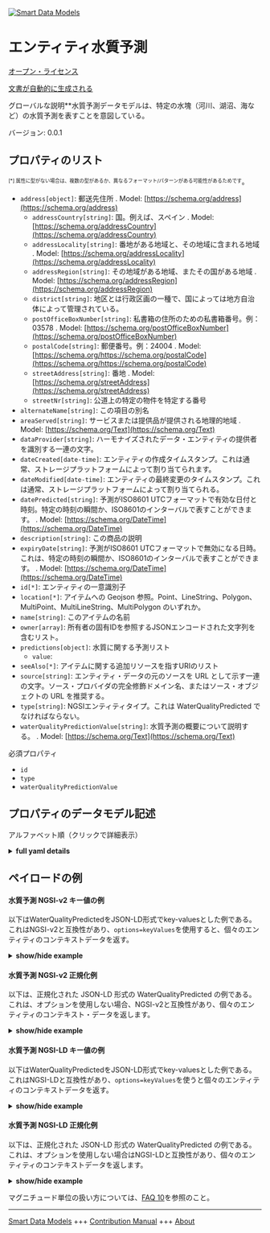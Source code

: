 <!-- 10-Header -->  
[![Smart Data Models](https://smartdatamodels.org/wp-content/uploads/2022/01/SmartDataModels_logo.png "Logo")](https://smartdatamodels.org)  
エンティティ水質予測  
==========<!-- /10-Header -->  
<!-- 15-License -->  
[オープン・ライセンス](https://github.com/smart-data-models//dataModel.WaterQuality/blob/master/WaterQualityPredicted/LICENSE.md)  
[文書が自動的に生成される](https://docs.google.com/presentation/d/e/2PACX-1vTs-Ng5dIAwkg91oTTUdt8ua7woBXhPnwavZ0FxgR8BsAI_Ek3C5q97Nd94HS8KhP-r_quD4H0fgyt3/pub?start=false&loop=false&delayms=3000#slide=id.gb715ace035_0_60)  
<!-- /15-License -->  
<!-- 20-Description -->  
グローバルな説明**水質予測データモデルは、特定の水塊（河川、湖沼、海など）の水質予測を表すことを意図している。  
バージョン: 0.0.1  
<!-- /20-Description -->  
<!-- 30-PropertiesList -->  

## プロパティのリスト  

<sup><sub>[*] 属性に型がない場合は、複数の型があるか、異なるフォーマット/パターンがある可能性があるためです</sub></sup>。  
- `address[object]`: 郵送先住所  . Model: [https://schema.org/address](https://schema.org/address)	- `addressCountry[string]`: 国。例えば、スペイン  . Model: [https://schema.org/addressCountry](https://schema.org/addressCountry)  
	- `addressLocality[string]`: 番地がある地域と、その地域に含まれる地域  . Model: [https://schema.org/addressLocality](https://schema.org/addressLocality)  
	- `addressRegion[string]`: その地域がある地域、またその国がある地域  . Model: [https://schema.org/addressRegion](https://schema.org/addressRegion)  
	- `district[string]`: 地区とは行政区画の一種で、国によっては地方自治体によって管理されている。    
	- `postOfficeBoxNumber[string]`: 私書箱の住所のための私書箱番号。例：03578  . Model: [https://schema.org/postOfficeBoxNumber](https://schema.org/postOfficeBoxNumber)  
	- `postalCode[string]`: 郵便番号。例：24004  . Model: [https://schema.org/https://schema.org/postalCode](https://schema.org/https://schema.org/postalCode)  
	- `streetAddress[string]`: 番地  . Model: [https://schema.org/streetAddress](https://schema.org/streetAddress)  
	- `streetNr[string]`: 公道上の特定の物件を特定する番号    
- `alternateName[string]`: この項目の別名  - `areaServed[string]`: サービスまたは提供品が提供される地理的地域  . Model: [https://schema.org/Text](https://schema.org/Text)- `dataProvider[string]`: ハーモナイズされたデータ・エンティティの提供者を識別する一連の文字。  - `dateCreated[date-time]`: エンティティの作成タイムスタンプ。これは通常、ストレージプラットフォームによって割り当てられます。  - `dateModified[date-time]`: エンティティの最終変更のタイムスタンプ。これは通常、ストレージプラットフォームによって割り当てられる。  - `datePredicted[string]`: 予測がISO8601 UTCフォーマットで有効な日付と時刻。特定の時刻の瞬間か、ISO8601のインターバルで表すことができます。  . Model: [https://schema.org/DateTime](https://schema.org/DateTime)- `description[string]`: この商品の説明  - `expiryDate[string]`: 予測がISO8601 UTCフォーマットで無効になる日時。これは、特定の時刻の瞬間か、ISO8601のインターバルで表すことができます。  . Model: [https://schema.org/DateTime](https://schema.org/DateTime)- `id[*]`: エンティティの一意識別子  - `location[*]`: アイテムへの Geojson 参照。Point、LineString、Polygon、MultiPoint、MultiLineString、MultiPolygon のいずれか。  - `name[string]`: このアイテムの名前  - `owner[array]`: 所有者の固有IDを参照するJSONエンコードされた文字列を含むリスト。  - `predictions[object]`: 水質に関する予測リスト  	- `value`:     
- `seeAlso[*]`: アイテムに関する追加リソースを指すURIのリスト  - `source[string]`: エンティティ・データの元のソースを URL として示す一連の文字。ソース・プロバイダの完全修飾ドメイン名、またはソース・オブジェクトの URL を推奨する。  - `type[string]`: NGSIエンティティタイプ。これは WaterQualityPredicted でなければならない。  - `waterQualityPredictionValue[string]`: 水質予測の概要について説明する。  . Model: [https://schema.org/Text](https://schema.org/Text)<!-- /30-PropertiesList -->  
<!-- 35-RequiredProperties -->  
必須プロパティ  
- `id`  - `type`  - `waterQualityPredictionValue`  <!-- /35-RequiredProperties -->  
<!-- 40-NotesYaml -->  
<!-- /40-NotesYaml -->  
<!-- 50-DataModelHeader -->  
## プロパティのデータモデル記述  
アルファベット順（クリックで詳細表示）  
<!-- /50-DataModelHeader -->  
<!-- 60-ModelYaml -->  
<details><summary><strong>full yaml details</strong></summary>    
```yaml  
WaterQualityPredicted:    
  description: Water Quality Predicted data model is intended to represent predictions of water quality at a certain water mass (river,  lake, sea, etc.) section    
  properties:    
    address:    
      description: The mailing address    
      properties:    
        addressCountry:    
          description: The country. For example, Spain    
          type: string    
          x-ngsi:    
            model: https://schema.org/addressCountry    
            type: Property    
        addressLocality:    
          description: The locality in which the street address is, and which is in the region    
          type: string    
          x-ngsi:    
            model: https://schema.org/addressLocality    
            type: Property    
        addressRegion:    
          description: The region in which the locality is, and which is in the country    
          type: string    
          x-ngsi:    
            model: https://schema.org/addressRegion    
            type: Property    
        district:    
          description: A district is a type of administrative division that, in some countries, is managed by the local government    
          type: string    
          x-ngsi:    
            type: Property    
        postOfficeBoxNumber:    
          description: The post office box number for PO box addresses. For example, 03578    
          type: string    
          x-ngsi:    
            model: https://schema.org/postOfficeBoxNumber    
            type: Property    
        postalCode:    
          description: The postal code. For example, 24004    
          type: string    
          x-ngsi:    
            model: https://schema.org/https://schema.org/postalCode    
            type: Property    
        streetAddress:    
          description: The street address    
          type: string    
          x-ngsi:    
            model: https://schema.org/streetAddress    
            type: Property    
        streetNr:    
          description: Number identifying a specific property on a public street    
          type: string    
          x-ngsi:    
            type: Property    
      type: object    
      x-ngsi:    
        model: https://schema.org/address    
        type: Property    
    alternateName:    
      description: An alternative name for this item    
      type: string    
      x-ngsi:    
        type: Property    
    areaServed:    
      description: The geographic area where a service or offered item is provided    
      type: string    
      x-ngsi:    
        model: https://schema.org/Text    
        type: Property    
    dataProvider:    
      description: A sequence of characters identifying the provider of the harmonised data entity    
      type: string    
      x-ngsi:    
        type: Property    
    dateCreated:    
      description: Entity creation timestamp. This will usually be allocated by the storage platform    
      format: date-time    
      type: string    
      x-ngsi:    
        type: Property    
    dateModified:    
      description: Timestamp of the last modification of the entity. This will usually be allocated by the storage platform    
      format: date-time    
      type: string    
      x-ngsi:    
        type: Property    
    datePredicted:    
      description: The date and time from which the prediction is valid in ISO8601 UTCformat. It can be represented by an specific time instant or by an ISO8601 interval    
      type: string    
      x-ngsi:    
        model: https://schema.org/DateTime    
        type: Property    
    description:    
      description: A description of this item    
      type: string    
      x-ngsi:    
        type: Property    
    expiryDate:    
      description: The date and time for when the prediction is not valid anymore in ISO8601 UTCformat. It can be represented by an specific time instant or by an ISO8601 interval    
      type: string    
      x-ngsi:    
        model: https://schema.org/DateTime    
        type: Property    
    id:    
      anyOf:    
        - description: Identifier format of any NGSI entity    
          maxLength: 256    
          minLength: 1    
          pattern: ^[\w\-\.\{\}\$\+\*\[\]`|~^@!,:\\]+$    
          type: string    
          x-ngsi:    
            type: Property    
        - description: Identifier format of any NGSI entity    
          format: uri    
          type: string    
          x-ngsi:    
            type: Property    
      description: Unique identifier of the entity    
      x-ngsi:    
        type: Relationship    
    location:    
      description: Geojson reference to the item. It can be Point, LineString, Polygon, MultiPoint, MultiLineString or MultiPolygon    
      oneOf:    
        - description: Geojson reference to the item. Point    
          properties:    
            bbox:    
              description: BBox of the  Point    
              items:    
                type: number    
              minItems: 4    
              type: array    
              x-ngsi:    
                type: Property    
            coordinates:    
              description: Coordinates of the Point    
              items:    
                type: number    
              minItems: 2    
              type: array    
              x-ngsi:    
                type: Property    
            type:    
              enum:    
                - Point    
              type: string    
          required:    
            - type    
            - coordinates    
          title: GeoJSON Point    
          type: object    
          x-ngsi:    
            type: GeoProperty    
        - description: Geojson reference to the item. LineString    
          properties:    
            bbox:    
              description: BBox coordinates of the LineString    
              items:    
                type: number    
              minItems: 4    
              type: array    
              x-ngsi:    
                type: Property    
            coordinates:    
              description: Coordinates of the LineString    
              items:    
                items:    
                  type: number    
                minItems: 2    
                type: array    
              minItems: 2    
              type: array    
              x-ngsi:    
                type: Property    
            type:    
              enum:    
                - LineString    
              type: string    
          required:    
            - type    
            - coordinates    
          title: GeoJSON LineString    
          type: object    
          x-ngsi:    
            type: GeoProperty    
        - description: Geojson reference to the item. Polygon    
          properties:    
            bbox:    
              description: BBox coordinates of the Polygon    
              items:    
                type: number    
              minItems: 4    
              type: array    
              x-ngsi:    
                type: Property    
            coordinates:    
              description: Coordinates of the Polygon    
              items:    
                items:    
                  items:    
                    type: number    
                  minItems: 2    
                  type: array    
                minItems: 4    
                type: array    
              type: array    
              x-ngsi:    
                type: Property    
            type:    
              enum:    
                - Polygon    
              type: string    
          required:    
            - type    
            - coordinates    
          title: GeoJSON Polygon    
          type: object    
          x-ngsi:    
            type: GeoProperty    
        - description: Geojson reference to the item. MultiPoint    
          properties:    
            bbox:    
              description: BBox coordinates of the LineString    
              items:    
                type: number    
              minItems: 4    
              type: array    
              x-ngsi:    
                type: Property    
            coordinates:    
              description: Coordinates of the MulitPoint    
              items:    
                items:    
                  type: number    
                minItems: 2    
                type: array    
              type: array    
              x-ngsi:    
                type: Property    
            type:    
              enum:    
                - MultiPoint    
              type: string    
          required:    
            - type    
            - coordinates    
          title: GeoJSON MultiPoint    
          type: object    
          x-ngsi:    
            type: GeoProperty    
        - description: Geojson reference to the item. MultiLineString    
          properties:    
            bbox:    
              description: BBox coordinates of the LineString    
              items:    
                type: number    
              minItems: 4    
              type: array    
              x-ngsi:    
                type: Property    
            coordinates:    
              description: Coordinates of the MultiLineString    
              items:    
                items:    
                  items:    
                    type: number    
                  minItems: 2    
                  type: array    
                minItems: 2    
                type: array    
              type: array    
              x-ngsi:    
                type: Property    
            type:    
              enum:    
                - MultiLineString    
              type: string    
          required:    
            - type    
            - coordinates    
          title: GeoJSON MultiLineString    
          type: object    
          x-ngsi:    
            type: GeoProperty    
        - description: Geojson reference to the item. MultiLineString    
          properties:    
            bbox:    
              items:    
                type: number    
              minItems: 4    
              type: array    
            coordinates:    
              description: Coordinates of the MultiPolygon    
              items:    
                items:    
                  items:    
                    items:    
                      type: number    
                    minItems: 2    
                    type: array    
                  minItems: 4    
                  type: array    
                type: array    
              type: array    
              x-ngsi:    
                type: Property    
            type:    
              enum:    
                - MultiPolygon    
              type: string    
          required:    
            - type    
            - coordinates    
          title: GeoJSON MultiPolygon    
          type: object    
          x-ngsi:    
            type: GeoProperty    
      x-ngsi:    
        type: GeoProperty    
    name:    
      description: The name of this item    
      type: string    
      x-ngsi:    
        type: Property    
    owner:    
      description: A List containing a JSON encoded sequence of characters referencing the unique Ids of the owner(s)    
      items:    
        anyOf:    
          - description: Identifier format of any NGSI entity    
            maxLength: 256    
            minLength: 1    
            pattern: ^[\w\-\.\{\}\$\+\*\[\]`|~^@!,:\\]+$    
            type: string    
            x-ngsi:    
              type: Property    
          - description: Identifier format of any NGSI entity    
            format: uri    
            type: string    
            x-ngsi:    
              type: Property    
        description: Unique identifier of the entity    
        x-ngsi:    
          type: Relationship    
      type: array    
      x-ngsi:    
        type: Property    
    predictions:    
      description: List of predictions for water quality    
      properties:    
        value:    
          description: Each one of the predictions for water quality    
          items:    
            description: Object describing the predictions for water quality    
            properties:    
              percentile:    
                description: Percentile of the predictions for water quality    
                type: string    
                x-ngsi:    
                  type: Property    
              prediction:    
                description: Actual value of the prediction for water quality    
                type: number    
                x-ngsi:    
                  type: Property    
            type: object    
            x-ngsi:    
              type: Property    
          type: array    
          x-ngsi:    
            type: Property    
      type: object    
      x-ngsi:    
        type: Property    
    seeAlso:    
      description: list of uri pointing to additional resources about the item    
      oneOf:    
        - items:    
            format: uri    
            type: string    
          minItems: 1    
          type: array    
        - format: uri    
          type: string    
      x-ngsi:    
        type: Property    
    source:    
      description: A sequence of characters giving the original source of the entity data as a URL. Recommended to be the fully qualified domain name of the source provider, or the URL to the source object    
      type: string    
      x-ngsi:    
        type: Property    
    type:    
      description: NGSI Entity type. It has to be WaterQualityPredicted    
      enum:    
        - WaterQualityPredicted    
      type: string    
      x-ngsi:    
        type: Property    
    waterQualityPredictionValue:    
      description: Describes a summary of the water quality prediction    
      enum:    
        - Excellent    
        - Good    
        - Sufficient    
        - Poor    
      type: string    
      x-ngsi:    
        model: https://schema.org/Text    
        type: Property    
  required:    
    - id    
    - type    
    - waterQualityPredictionValue    
  type: object    
  x-derived-from: ''    
  x-disclaimer: Redistribution and use in source and binary forms, with or without modification, are permitted  provided that the license conditions are met. Copyleft (c) 2025 Contributors to Smart Data Models Program    
  x-license-url: https://github.com/smart-data-models/dataModel.WaterQuality/blob/master/WaterQualityPredicted/LICENSE.md    
  x-model-schema: https://smart-data-models.github.io/dataModel.WaterQuality/WaterQualityPredicted/schema.json    
  x-model-tags: NAIADES    
  x-version: 0.0.1    
```  
</details>    
<!-- /60-ModelYaml -->  
<!-- 70-MiddleNotes -->  
<!-- /70-MiddleNotes -->  
<!-- 80-Examples -->  
## ペイロードの例  
#### 水質予測 NGSI-v2 キー値の例  
以下はWaterQualityPredictedをJSON-LD形式でkey-valuesとした例である。これはNGSI-v2と互換性があり、`options=keyValues`を使用すると、個々のエンティティのコンテキストデータを返す。  
<details><summary><strong>show/hide example</strong></summary>    
```json  
{  
  "id": "1024e64a-0283-472c-9b62-dbf77291503e",  
  "type": "WaterQualityPredicted",  
  "dateCreated": "2022-05-27T10:00:00Z",  
  "datePredicted": "2022-05-20T14:00:00",  
  "expiryDate": "2022-05-21T14:00:00",  
  "location": {  
    "type": "Point",  
    "coordinates": [  
      48.9159,  
      2.21228  
    ]  
  },  
  "predictions": {  
    "value": [  
      {  
        "percentile": "2.5",  
        "prediction": 0.3  
      },  
      {  
        "percentile": "50",  
        "prediction": 0.3  
      },  
      {  
        "percentile": "90",  
        "prediction": 0.3  
      },  
      {  
        "percentile": "95",  
        "prediction": 0.3  
      },  
      {  
        "percentile": "97.5",  
        "prediction": 0.3  
      }  
    ]  
  },  
  "waterQualityPredictionValue": "Excellent"  
}  
```  
</details>  
#### 水質予測 NGSI-v2 正規化例  
以下は、正規化された JSON-LD 形式の WaterQualityPredicted の例である。これは、オプションを使用しない場合、NGSI-v2と互換性があり、個々のエンティティのコンテキスト・データを返します。  
<details><summary><strong>show/hide example</strong></summary>    
```json  
{  
  "id": "1024e64a-0283-472c-9b62-dbf77291503e",  
  "type": "WaterQualityPredicted",  
  "dateCreated": {  
    "type": "DateTime",  
    "value": "2022-05-27T10:00:00Z"  
  },  
  "datePredicted": {  
    "type": "DateTime",  
    "value": "2022-05-20T14:00:00"  
  },  
  "expiryDate": {  
    "type": "DateTime",  
    "value": "2022-05-21T14:00:00"  
  },  
  "location": {  
    "type": "geo:json",  
    "value": {  
      "type": "Point",  
      "coordinates": [  
        48.9159,  
        2.21228  
      ]  
    }  
  },  
  "predictionValues": {  
    "type": "StructuredValue",  
    "value": [  
      {  
        "percentile": "2.5",  
        "prediction": 0.3  
      },  
      {  
        "percentile": "50",  
        "prediction": 0.3  
      },  
      {  
        "percentile": "90",  
        "prediction": 0.3  
      },  
      {  
        "percentile": "95",  
        "prediction": 0.3  
      },  
      {  
        "percentile": "97.5",  
        "prediction": 0.3  
      }  
    ]  
  },  
  "waterQualityPredictionValue": {  
    "type": "Text",  
    "value": "Excellent"  
  }  
}  
```  
</details>  
#### 水質予測 NGSI-LD キー値の例  
以下はWaterQualityPredictedをJSON-LD形式でkey-valuesとした例である。これはNGSI-LDと互換性があり、`options=keyValues`を使うと個々のエンティティのコンテキストデータを返す。  
<details><summary><strong>show/hide example</strong></summary>    
```json  
{  
  "id": "1024e64a-0283-472c-9b62-dbf77291503e",  
  "type": "WaterQualityPredicted",  
  "dateCreated": "2022-05-27T10:00:00Z",  
  "datePredicted": "2022-05-20T14:00:00",  
  "expiryDate": "2022-05-21T14:00:00",  
  "location": {  
    "type": "Point",  
    "coordinates": [  
      48.9159,  
      2.21228  
    ]  
  },  
  "predictions": {  
    "value": [  
      {  
        "percentile": "2.5",  
        "prediction": 0.3  
      },  
      {  
        "percentile": "50",  
        "prediction": 0.3  
      },  
      {  
        "percentile": "90",  
        "prediction": 0.3  
      },  
      {  
        "percentile": "95",  
        "prediction": 0.3  
      },  
      {  
        "percentile": "97.5",  
        "prediction": 0.3  
      }  
    ]  
  },  
  "waterQualityPredictionValue": "Excellent",  
  "@context": [  
    "https://raw.githubusercontent.com/smart-data-models/dataModel.WaterQuality/master/context.jsonld"  
  ]  
}  
```  
</details>  
#### 水質予測 NGSI-LD 正規化例  
以下は、正規化された JSON-LD 形式の WaterQualityPredicted の例である。これは、オプションを使用しない場合はNGSI-LDと互換性があり、個々のエンティティのコンテキストデータを返します。  
<details><summary><strong>show/hide example</strong></summary>    
```json  
{  
  "id": "1024e64a-0283-472c-9b62-dbf77291503e",  
  "type": "WaterQualityPredicted",  
  "dateCreated": {  
    "type": "Property",  
    "value": {  
      "@type": "DateTime",  
      "@value": "2022-05-27T10:00:00Z"  
    }  
  },  
  "datePredicted": {  
    "type": "Property",  
    "value": {  
      "@type": "DateTime",  
      "@value": "2022-05-20T14:00:00"  
    }  
  },  
  "expiryDate": {  
    "type": "Property",  
    "value": {  
      "@type": "DateTime",  
      "@value": "2022-05-21T14:00:00"  
    }  
  },  
  "location": {  
    "type": "GeoProperty",  
    "value": {  
      "type": "Point",  
      "coordinates": [  
        48.9159,  
        2.21228  
      ]  
    }  
  },  
  "predictionValues": {  
    "type": "Property",  
    "value": [  
      {  
        "percentile": "2.5",  
        "prediction": 0.3  
      },  
      {  
        "percentile": "50",  
        "prediction": 0.3  
      },  
      {  
        "percentile": "90",  
        "prediction": 0.3  
      },  
      {  
        "percentile": "95",  
        "prediction": 0.3  
      },  
      {  
        "percentile": "97.5",  
        "prediction": 0.3  
      }  
    ]  
  },  
  "waterQualityPredictionValue": {  
    "type": "Property",  
    "value": "Excellent"  
  },  
  "@context": [  
    "https://raw.githubusercontent.com/smart-data-models/dataModel.WaterQuality/master/context.jsonld"  
  ]  
}  
```  
</details><!-- /80-Examples -->  
<!-- 90-FooterNotes -->  
<!-- /90-FooterNotes -->  
<!-- 95-Units -->  
マグニチュード単位の扱い方については、[FAQ 10](https://smartdatamodels.org/index.php/faqs/)を参照のこと。  
<!-- /95-Units -->  
<!-- 97-LastFooter -->  
---  
[Smart Data Models](https://smartdatamodels.org) +++ [Contribution Manual](https://bit.ly/contribution_manual) +++ [About](https://bit.ly/Introduction_SDM)<!-- /97-LastFooter -->  
